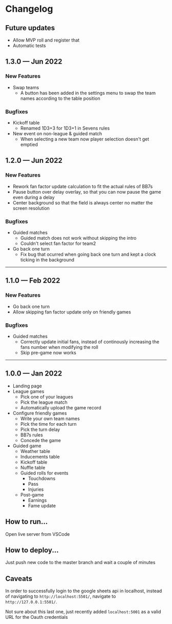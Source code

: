 # Changelog

## Future updates
- Allow MVP roll and register that
- Automatic tests

## 1.3.0 — Jun 2022

### New Features
- Swap teams
  - A button has been added in the settings menu to swap the team names according to the table position

### Bugfixes
- Kickoff table
  - Renamed 1D3+3 for 1D3+1 in Sevens rules
- New event on non-league & guided match
  - When selecting a new team now player selection doesn't get emptied

## 1.2.0 — Jun 2022

### New Features
- Rework fan factor update calculation to fit the actual rules of BB7s
- Pause button over delay overlay, so that you can now pause the game even during a delay
- Center background so that the field is always center no matter the screen resolution

### Bugfixes
- Guided matches
  - Guided match does not work without skipping the intro
  - Couldn't select fan factor for team2
- Go back one turn
  - Fix bug that ocurred when going back one turn and kept a clock ticking in the background

---

## 1.1.0 — Feb 2022

### New Features
- Go back one turn
- Allow skipping fan factor update only on friendly games

### Bugfixes
- Guided matches
  - Correctly update initial fans, instead of continously increasing the fans number when modifying the roll
  - Skip pre-game now works

---

## 1.0.0 — Jan 2022

- Landing page
- League games
  - Pick one of your leagues
  - Pick the league match
  - Automatically upload the game record
- Configure friendly games
  - Write your own team names
  - Pick the time for each turn
  - Pick the turn delay
  - BB7s rules
  - Concede the game
- Guided game
  - Weather table
  - Inducements table
  - Kickoff table
  - Nuffle table
  - Guided rolls for events
    - Touchdowns
    - Pass
    - Injuries
  - Post-game
    - Earnings
    - Fame update


## How to run...

Open live server from VSCode

## How to deploy...

Just push new code to the master branch and wait a couple of minutes

## Caveats

In order to successfully login to the google sheets api in localhost, instead of navigating to `http://localhost:5501/`, navigate to `http://127.0.0.1:5501/`.

Not sure about this last one, just recently added `localhost:5001` as a valid URL for the Oauth credentials